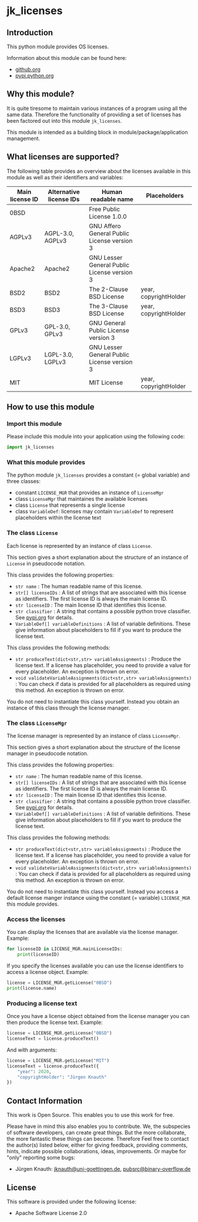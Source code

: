 ﻿jk_licenses
==========

Introduction
------------

This python module provides OS licenses.

Information about this module can be found here:

* [github.org](https://github.com/jkpubsrc/python-module-jk-licenses)
* [pypi.python.org](https://pypi.python.org/pypi/jk_licenses)

Why this module?
----------------

It is quite tiresome to maintain various instances of a program using all the same data. Therefore the functionality of providing a set of licenses has been factored out into this module `jk_licenses`.

This module is intended as a building block in module/package/application management.

What licenses are supported?
----------------------------

The following table provides an overview about the licenses available in this module as well as their identifiers and variables:

| Main license ID | Alternative license IDs | Human readable name                         | Placeholders          |
| ---             | ---                     | ---                                         | ---                   |
| 0BSD            |                         | Free Public License 1.0.0                   |                       |
| AGPLv3          | AGPL-3.0, AGPLv3        | GNU Affero General Public License version 3 |                       |
| Apache2         | Apache2                 | GNU Lesser General Public License version 3 |                       |
| BSD2            | BSD2                    | The 2-Clause BSD License                    | year, copyrightHolder |
| BSD3            | BSD3                    | The 3-Clause BSD License                    | year, copyrightHolder |
| GPLv3           | GPL-3.0, GPLv3          | GNU General Public License version 3        |                       |
| LGPLv3          | LGPL-3.0, LGPLv3        | GNU Lesser General Public License version 3 |                       |
| MIT             |                         | MIT License                                 | year, copyrightHolder |

How to use this module
----------------------

### Import this module

Please include this module into your application using the following code:

```python
import jk_licenses
```

### What this module provides

The python module `jk_licenses` provides a constant (= global variable) and three classes:

* constant `LICENSE_MGR` that provides an instance of `LicenseMgr`
* class `LicenseMgr` that maintaines the available licenses
* class `License` that represents a single license
* class `VariableDef`: licenses may contain `VariableDef` to represent placeholders within the license text

### The class `License`

Each license is represented by an instance of class `License`.

This section gives a short explanation about the structure of an instance of `License` in pseudocode notation.

This class provides the following properties:

* `str name` : The human readable name of this license.
* `str[] licenseIDs` : A list of strings that are associated with this license as identifiers. The first license ID is always the main license ID.
* `str licenseID` : The main license ID that identifies this license.
* `str classifier` : A string that contains a possible python trove classifier. See [pypi.org](https://pypi.org/classifiers/) for details.
* `VariableDef[] variableDefinitions` : A list of variable definitions. These give information about placeholders to fill if you want to produce the license text.

This class provides the following methods:

* `str produceText(dict<str,str> variableAssignments)` : Produce the license text. If a license has placeholder, you need to provide a value for every placeholder. An exception is thrown on error.
* `void validateVariableAssignments(dict<str,str> variableAssignments)` : You can check if data is provided for all placeholders as required using this method. An exception is thrown on error.

You do not need to instantiate this class yourself. Instead you obtain an instance of this class through the license manager.

### The class `LicenseMgr`

The license manager is represented by an instance of class `LicenseMgr`.

This section gives a short explanation about the structure of the license manager in pseudocode notation.

This class provides the following properties:

* `str name` : The human readable name of this license.
* `str[] licenseIDs` : A list of strings that are associated with this license as identifiers. The first license ID is always the main license ID.
* `str licenseID` : The main license ID that identifies this license.
* `str classifier` : A string that contains a possible python trove classifier. See [pypi.org](https://pypi.org/classifiers/) for details.
* `VariableDef[] variableDefinitions` : A list of variable definitions. These give information about placeholders to fill if you want to produce the license text.

This class provides the following methods:

* `str produceText(dict<str,str> variableAssignments)` : Produce the license text. If a license has placeholder, you need to provide a value for every placeholder. An exception is thrown on error.
* `void validateVariableAssignments(dict<str,str> variableAssignments)` : You can check if data is provided for all placeholders as required using this method. An exception is thrown on error.

You do not need to instantiate this class yourself. Instead you access a default license manger instance using the constant (= variable) `LICENSE_MGR` this module provides.

### Access the licenses

You can display the licenses that are available via the license manager. Example:

```python
for licenseID in LICENSE_MGR.mainLicenseIDs:
	print(licenseID)
```

If you specify the licenses available you can use the license identifiers to access a license object. Example:

```python
license = LICENSE_MGR.getLicense("0BSD")
print(license.name)
```

### Producing a license text

Once you have a license object obtained from the license manager you can then produce the license text. Example:

```python
license = LICENSE_MGR.getLicense("0BSD")
licenseText = license.produceText()
```

And with arguments:

```python
license = LICENSE_MGR.getLicense("MIT")
licenseText = license.produceText({
	"year": 2020,
	"copyrightHolder": "Jürgen Knauth"
})
```

Contact Information
-------------------

This work is Open Source. This enables you to use this work for free.

Please have in mind this also enables you to contribute. We, the subspecies of software developers, can create great things. But the more collaborate, the more fantastic these things can become. Therefore Feel free to contact the author(s) listed below, either for giving feedback, providing comments, hints, indicate possible collaborations, ideas, improvements. Or maybe for "only" reporting some bugs:

* Jürgen Knauth: jknauth@uni-goettingen.de, pubsrc@binary-overflow.de

License
-------

This software is provided under the following license:

* Apache Software License 2.0



